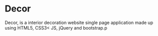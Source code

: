 # Decor
Decor, is a interior decoration website single page application made up using HTML5, CSS3&lt; JS, jQuery and bootstrap.p
